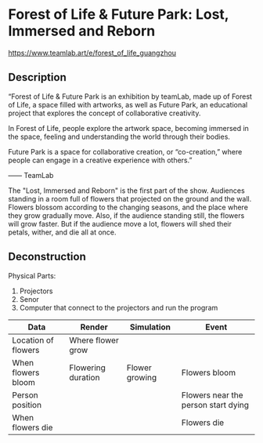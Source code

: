 # Forest of Life & Future Park: Lost, Immersed and Reborn

https://www.teamlab.art/e/forest_of_life_guangzhou

## Description

“Forest of Life & Future Park is an exhibition by teamLab, made up of Forest of Life, a space filled with artworks, as well as Future Park, an educational project that explores the concept of collaborative creativity.

In Forest of Life, people explore the artwork space, becoming immersed in the space, feeling and understanding the world through their bodies.

Future Park is a space for collaborative creation, or “co-creation,” where people can engage in a creative experience with others.”

—— TeamLab

The "Lost, Immersed and Reborn" is the first part of the show. Audiences standing in a room full of flowers that projected on the ground and the wall. Flowers blossom according to the changing seasons, and the place where they grow gradually move. Also, if the audience standing still, the flowers will grow faster. But if the audience move a lot, flowers will shed their petals, wither, and die all at once.

## Deconstruction

Physical Parts:
1. Projectors
2. Senor
3. Computer that connect to the projectors and run the program




| Data | Render | Simulation | Event |
| ---- | ------ | ---------- | ----- |
| Location of flowers | Where flower grow | | |
| When flowers bloom | Flowering duration | Flower growing | Flowers bloom |
| Person position | | | Flowers near the person start dying |
| When flowers die | | | Flowers die |
